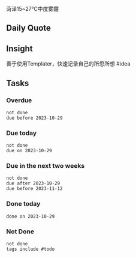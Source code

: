 菏泽15~27℃中度雾霾

## Daily Quote

## Insight


善于使用Templater，快速记录自己的所思所想 #idea


## Tasks
### Overdue
```tasks
not done
due before 2023-10-29
```

### Due today
```tasks
not done
due on 2023-10-29
```

### Due in the next two weeks
```tasks
not done
due after 2023-10-29
due before 2023-11-12
```

### Done today
```tasks
done on 2023-10-29
```

### Not Done
```tasks
not done
tags include #todo
```
